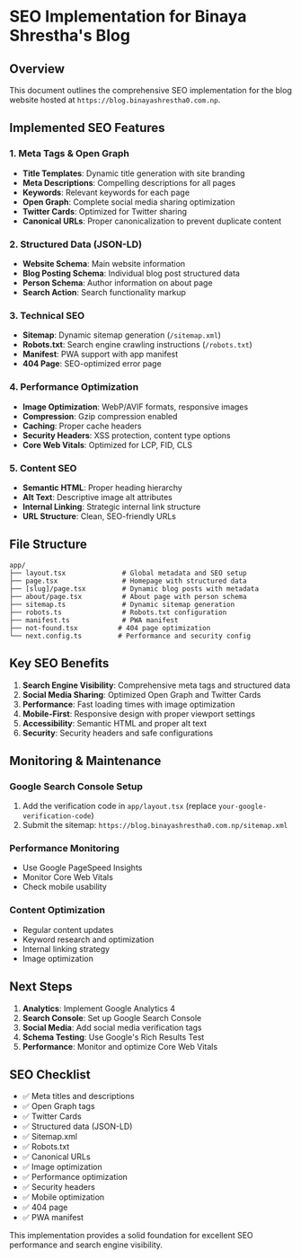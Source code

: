 # SEO Implementation for Binaya Shrestha's Blog

## Overview
This document outlines the comprehensive SEO implementation for the blog website hosted at `https://blog.binayashrestha0.com.np`.

## Implemented SEO Features

### 1. Meta Tags & Open Graph
- **Title Templates**: Dynamic title generation with site branding
- **Meta Descriptions**: Compelling descriptions for all pages
- **Keywords**: Relevant keywords for each page
- **Open Graph**: Complete social media sharing optimization
- **Twitter Cards**: Optimized for Twitter sharing
- **Canonical URLs**: Proper canonicalization to prevent duplicate content

### 2. Structured Data (JSON-LD)
- **Website Schema**: Main website information
- **Blog Posting Schema**: Individual blog post structured data
- **Person Schema**: Author information on about page
- **Search Action**: Search functionality markup

### 3. Technical SEO
- **Sitemap**: Dynamic sitemap generation (`/sitemap.xml`)
- **Robots.txt**: Search engine crawling instructions (`/robots.txt`)
- **Manifest**: PWA support with app manifest
- **404 Page**: SEO-optimized error page

### 4. Performance Optimization
- **Image Optimization**: WebP/AVIF formats, responsive images
- **Compression**: Gzip compression enabled
- **Caching**: Proper cache headers
- **Security Headers**: XSS protection, content type options
- **Core Web Vitals**: Optimized for LCP, FID, CLS

### 5. Content SEO
- **Semantic HTML**: Proper heading hierarchy
- **Alt Text**: Descriptive image alt attributes
- **Internal Linking**: Strategic internal link structure
- **URL Structure**: Clean, SEO-friendly URLs

## File Structure

```
app/
├── layout.tsx              # Global metadata and SEO setup
├── page.tsx                # Homepage with structured data
├── [slug]/page.tsx         # Dynamic blog posts with metadata
├── about/page.tsx          # About page with person schema
├── sitemap.ts              # Dynamic sitemap generation
├── robots.ts               # Robots.txt configuration
├── manifest.ts             # PWA manifest
├── not-found.tsx          # 404 page optimization
└── next.config.ts         # Performance and security config
```

## Key SEO Benefits

1. **Search Engine Visibility**: Comprehensive meta tags and structured data
2. **Social Media Sharing**: Optimized Open Graph and Twitter Cards
3. **Performance**: Fast loading times with image optimization
4. **Mobile-First**: Responsive design with proper viewport settings
5. **Accessibility**: Semantic HTML and proper alt text
6. **Security**: Security headers and safe configurations

## Monitoring & Maintenance

### Google Search Console Setup
1. Add the verification code in `app/layout.tsx` (replace `your-google-verification-code`)
2. Submit the sitemap: `https://blog.binayashrestha0.com.np/sitemap.xml`

### Performance Monitoring
- Use Google PageSpeed Insights
- Monitor Core Web Vitals
- Check mobile usability

### Content Optimization
- Regular content updates
- Keyword research and optimization
- Internal linking strategy
- Image optimization

## Next Steps

1. **Analytics**: Implement Google Analytics 4
2. **Search Console**: Set up Google Search Console
3. **Social Media**: Add social media verification tags
4. **Schema Testing**: Use Google's Rich Results Test
5. **Performance**: Monitor and optimize Core Web Vitals

## SEO Checklist

- ✅ Meta titles and descriptions
- ✅ Open Graph tags
- ✅ Twitter Cards
- ✅ Structured data (JSON-LD)
- ✅ Sitemap.xml
- ✅ Robots.txt
- ✅ Canonical URLs
- ✅ Image optimization
- ✅ Performance optimization
- ✅ Security headers
- ✅ Mobile optimization
- ✅ 404 page
- ✅ PWA manifest

This implementation provides a solid foundation for excellent SEO performance and search engine visibility.



